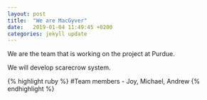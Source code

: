 ```yaml
---
layout: post
title:  "We are MacGyver"
date:   2019-01-04 11:49:45 +0200
categories: jekyll update
---
```

We are the team that is working on the project at Purdue.

We will develop scarecrow system.

{% highlight ruby %}
#Team members - Joy, Michael, Andrew 
{% endhighlight %}


